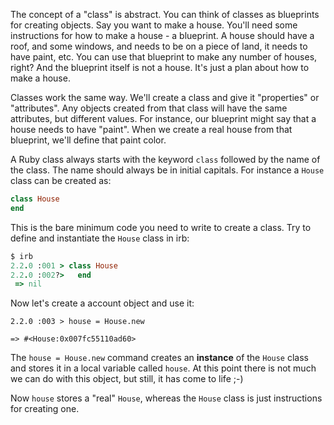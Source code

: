 The concept of a "class" is abstract. You can think of classes as blueprints for creating objects. Say you want to make a house. You'll need some instructions for how to make a house - a blueprint. A house should have a roof, and some windows, and needs to be on a piece of land, it needs to have paint, etc. You can use that blueprint to make any number of houses, right? And the blueprint itself is not a house. It's just a plan about how to make a house.

Classes work the same way. We'll create a class and give it "properties" or "attributes". Any objects created from that class will have the same attributes, but different values. For instance, our blueprint might say that a house needs to have "paint". When we create a real house from that blueprint, we'll define that paint color.

A Ruby class always starts with the keyword `class` followed by the name of the class. The name should always be in initial capitals. For instance a `House` class can be created as:

```ruby
class House
end
```

This is the bare minimum code you need to write to create a class. Try to define and instantiate the `House` class in irb:

``` ruby 
$ irb
2.2.0 :001 > class House
2.2.0 :002?>   end
 => nil
```

Now let's create a account object and use it:
 
`2.2.0 :003 > house = House.new`

 `=> #<House:0x007fc55110ad60>`

The `house = House.new` command creates an **instance** of the `House` class and stores it in a local variable called `house`. At this point there is not much we can do with this object, but still, it has come to life ;-)

Now `house` stores a "real" `House`, whereas the `House` class is just instructions for creating one.